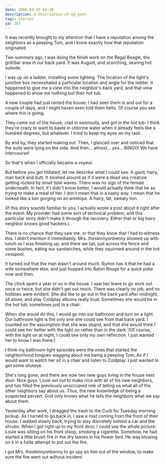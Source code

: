 ```yaml
---
date: 2006-04-25 04:39
description: A description of my post.
tags: stories
id: 207
---
```

It was recently brought to my attention that I have a reputation among the neighbors as a peeping Tom, and I know exactly how that reputation originated.
<!--more-->
Two summers ago, I was doing the finish work on the Regal Beagle, the grill/bar area in our back yard.  It was August, and scorching, searing hot outside.

I was up on a ladder, installing some lighting.  The location of the light's junction box necessitated a particular location and angle for the ladder.  It happened to give me a view into the neighbor's back yard, and that view happened to show me nothing but their hot tub.

A new couple had just rented the house.  I had seen them in and out for a couple of days, and I might haven even told them hello.  Of course you see where this is going.

They came out of the house, clad in swimsuits, and got in the hot tub.  I think they're crazy to want to baste in chlorine water when it already feels like a hundred degrees, but whatever.  I tried to keep my eyes on my task.

By and by, they started making out.  Then, I glanced over and noticed that the suits were lying on the side.  And then... almost... yes... BINGO!  We have intercourse!

So that's when I officially became a voyeur.

But before you get titillated, let me describe what I could see.  A giant, hairy, man back and butt.  It sloshed around as if it were a dead sea creature getting rocked by small tidal waves.  There was no sign of the female underneath.  In fact, if I didn't know better, I would actually think that he as trying to make a meal of her.  I don't mean that in a nasty way.  I mean that he looked like a lion gorging on an antelope.  A hairy, fat, sweaty lion.

(If this story sounds familiar to you, I actually wrote a post about it right after the event.  My provider had some sort of technical problem, and this particular story didn't make it through the recovery.  Either that or big hairy neighbor knows good hackers.)

There is no chance that they saw me, or that they know that I had to witness this.  I didn't mention it immediately.  Mrs. theskinnyonbenny showed up with lunch as I was finishing up, and there we sat, just across the fence and some bushes, eating our sandwiches, while they squirmed around in the hot cesspool.

It turned out that the man wasn't around much.  Rumor has it that he had a wife somewhere else, and just hopped into Baton Rouge for a quick poke now and then.

The chick spent a year or so in the house.  I saw her leave to go work out once or twice, but she didn't get out much.  There was clearly no job, and no hobbies were evident.  She did like to go out in the back yard after midnight, sit alone, and play Coldplay albums really loud.  Sometimes she would be in the hot tub, sometimes just in a chair.

When she would do this, I would go into our bathroom and turn on a light.  Our bathroom light is the only one she could see from that back yard.  I counted on the assumption that she was stupid, and that she would think I could see her better with the light on rather than in the dark.  (Of course, with the light on at night, I could see only my own reflection.  I just wanted her to know I was there.)

I think my bathroom light episodes were the ones that started the neighborhood tongues wagging about me being a peeping Tom.  As if I would want to watch her sit in a chair and listen to Coldplay.  I just wanted to get some shuteye.

She's long gone, and there are now two new guys living in the house next door.  Nice guys.  Louie set out to make nice with all of his new neighbors, and has filled the previously unoccupied role of telling us what all of the other neighbors say about us.  Thus, the new knowledge of being a suspected pervert.  God only knows what he tells the neighbors what we say about them.

Yesterday after work, I dragged the trash to the Curb for Tuesday morning pickup.  As I turned to go back in, I saw a mist coming from the front of their house.  I walked slowly back, trying to stay discretely behind a car and the shrubs.  When I got right up to my front door, I could see the whole picture:  Louie was sitting on his front stoop, smoking a cigarette.  Somehow, he had started a little brush fire in the dry leaves in his flower bed.  He was blowing on it in a futile attempt to put out the fire.

I got Mrs. theskinnyonbenny to go spy on him out of the window, to make sure the fire went out without incident.